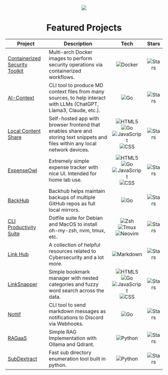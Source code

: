 <div align="center">
  <a href="https://github.com/tanq16">
    <img align="center" src="https://github-readme-stats.vercel.app/api?username=tanq16&show_icons=true&hide_border=true&custom_title=GitHub%20Stats&theme=transparent" />
  </a>
</div>

<div align="center">
  <h1>Featured Projects</h1>
</div>

| Project | Description | Tech | Stars |
|---------|------------|:------:|:---------:|
| [Containerized Security Toolkit](https://github.com/tanq16/containerized-security-toolkit) | Multi-arch Docker images to perform security operations via containerized workflows. | ![Docker](https://img.shields.io/badge/docker-%232496ED.svg?style=for-the-badge&logo=docker&logoColor=white) | ![Stars](https://img.shields.io/github/stars/tanq16/containerized-security-toolkit?style=for-the-badge&label=★&color=cfaaf9&labelColor=363a4f) |
| [AI-Context](https://github.com/tanq16/ai-context) | CLI tool to produce MD context files from many sources, to help interact with LLMs (ChatGPT, Llama3, Claude, etc.). | ![Go](https://img.shields.io/badge/go-%2300ADD8.svg?style=for-the-badge&logo=go&logoColor=white) | ![Stars](https://img.shields.io/github/stars/tanq16/ai-context?style=for-the-badge&label=★&color=cfaaf9&labelColor=363a4f) |
| [Local Content Share](https://github.com/tanq16/local-content-share) | Self-hosted app with browser frontend that enables share and storing text snippets and files within any local network devices. | ![HTML5](https://img.shields.io/badge/html5-%23E8D4C3.svg?style=for-the-badge&logo=html5&logoColor=black) ![Go](https://img.shields.io/badge/go-%2300ADD8.svg?style=for-the-badge&logo=go&logoColor=white) ![JavaScript](https://img.shields.io/badge/javascript-%237C9894.svg?style=for-the-badge&logo=javascript&logoColor=white) ![CSS](https://img.shields.io/badge/css-%23749CB8.svg?style=for-the-badge&logo=css3&logoColor=white) | ![Stars](https://img.shields.io/github/stars/tanq16/local-content-share?style=for-the-badge&label=★&color=cfaaf9&labelColor=363a4f) |
| [ExpenseOwl](https://github.com/tanq16/expenseowl) | Extremely simple expense tracker with nice UI. Intended for home lab use. | ![HTML5](https://img.shields.io/badge/html5-%23E8D4C3.svg?style=for-the-badge&logo=html5&logoColor=black) ![Go](https://img.shields.io/badge/go-%2300ADD8.svg?style=for-the-badge&logo=go&logoColor=white) ![JavaScript](https://img.shields.io/badge/javascript-%237C9894.svg?style=for-the-badge&logo=javascript&logoColor=white) ![CSS](https://img.shields.io/badge/css-%23749CB8.svg?style=for-the-badge&logo=css3&logoColor=white) | ![Stars](https://img.shields.io/github/stars/tanq16/expenseowl?style=for-the-badge&label=★&color=cfaaf9&labelColor=363a4f) |
| [BackHub](https://github.com/tanq16/backhub) | Backhub helps maintain backups of multiple GitHub repos as full local mirrors. | ![Go](https://img.shields.io/badge/go-%2300ADD8.svg?style=for-the-badge&logo=go&logoColor=white) | ![Stars](https://img.shields.io/github/stars/tanq16/backhub?style=for-the-badge&label=★&color=cfaaf9&labelColor=363a4f) |
| [CLI Productivity Suite](https://github.com/tanq16/cli-productivity-suite) | Dotfile suite for Debian and MacOS to install oh-my-zsh, nvm, tmux, etc. | ![Zsh](https://img.shields.io/badge/zsh-%23935B63.svg?style=for-the-badge&logo=gnu-bash&logoColor=white) ![Tmux](https://img.shields.io/badge/tmux-%23446B6C.svg?style=for-the-badge&logo=tmux&logoColor=white) ![Neovim](https://img.shields.io/badge/neovim-%235B657A.svg?style=for-the-badge&logo=neovim&logoColor=white) | ![Stars](https://img.shields.io/github/stars/tanq16/cli-productivity-suite?style=for-the-badge&label=★&color=cfaaf9&labelColor=363a4f) |
| [Link Hub](https://github.com/tanq16/link-hub) | A collection of helpful resources related to Cybersecurity and a lot more. | ![Markdown](https://img.shields.io/badge/markdown-%23636E7B.svg?style=for-the-badge&logo=markdown&logoColor=white) | ![Stars](https://img.shields.io/github/stars/tanq16/link-hub?style=for-the-badge&label=★&color=cfaaf9&labelColor=363a4f) |
| [LinkSnapper](https://github.com/tanq16/linksnapper) | Simple bookmark manager with nested categories and fuzzy word search across the data. | ![HTML5](https://img.shields.io/badge/html5-%23E8D4C3.svg?style=for-the-badge&logo=html5&logoColor=black) ![Go](https://img.shields.io/badge/go-%2300ADD8.svg?style=for-the-badge&logo=go&logoColor=white) ![JavaScript](https://img.shields.io/badge/javascript-%237C9894.svg?style=for-the-badge&logo=javascript&logoColor=white) ![CSS](https://img.shields.io/badge/css-%23749CB8.svg?style=for-the-badge&logo=css3&logoColor=white) | ![Stars](https://img.shields.io/github/stars/tanq16/linksnapper?style=for-the-badge&label=★&color=cfaaf9&labelColor=363a4f) |
| [Nottif](https://github.com/tanq16/nottif) | CLI tool to send markdown messages as notifications to Discord via Webhooks. | ![Go](https://img.shields.io/badge/go-%2300ADD8.svg?style=for-the-badge&logo=go&logoColor=white) | ![Stars](https://img.shields.io/github/stars/tanq16/nottif?style=for-the-badge&label=★&color=cfaaf9&labelColor=363a4f) |
| [RAGaaS](https://github.com/tanq16/RAGaaS) | Simple RAG Implementation with Ollama and Qdrant. | ![Python](https://img.shields.io/badge/python-%233776AB.svg?style=for-the-badge&logo=python&logoColor=white) | ![Stars](https://img.shields.io/github/stars/tanq16/RAGaaS?style=for-the-badge&label=★&color=cfaaf9&labelColor=363a4f) |
| [SubDextract](https://github.com/tanq16/subdextract) | Fast sub directory enumeration tool built in python. | ![Python](https://img.shields.io/badge/python-%233776AB.svg?style=for-the-badge&logo=python&logoColor=white) | ![Stars](https://img.shields.io/github/stars/tanq16/subdextract?style=for-the-badge&label=★&color=cfaaf9&labelColor=363a4f) |
